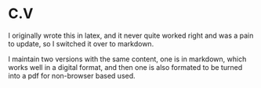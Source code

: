 C.V
===

I originally wrote this in latex, and it never quite worked right and was a pain to update, so I switched it over to markdown. 

I maintain two versions with the same content, one is in markdown, which works well in a digital format, and then one is also formated to be turned into a pdf for non-browser based used. 

